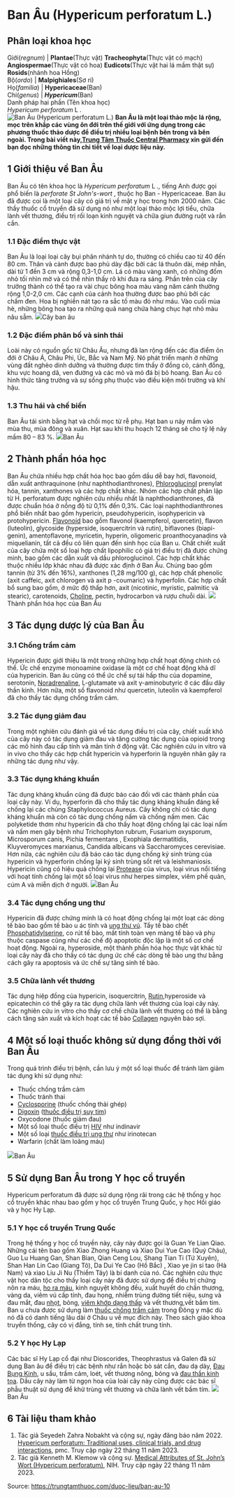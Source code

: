 # Ban Âu (Hypericum perforatum L.)

Phân loại khoa học  
---  
Giới(_regnum_) |  **Plantae**(Thực vật) **Tracheophyta**(Thực vật có mạch) **Angiospermae**(Thực vật có hoa) **Eudicots**(Thực vật hai lá mầm thật sự) **Rosids**(nhánh hoa Hồng)  
Bộ(_ordo_) | **Malpighiales**(Sơ ri)  
Họ(_familia_) | **Hypericaceae**(Ban)  
Chi(_genus_) | _**Hypericum**_(Ban)  
Danh pháp hai phần (Tên khoa học)  
_Hypericum perforatum_ L _._  
![Ban Âu \(Hypericum perforatum L.\)](https://trungtamthuoc.com/images/others/ban-au-4010.jpg)
**Ban Âu là một loại thảo mộc lá rộng, mọc trên khắp các vùng ôn đới trên thế giới với ứng dụng trong các phương thuốc thảo dược để điều trị nhiều loại bệnh bên trong và bên ngoài. Trong bài viết này,[Trung Tâm Thuốc Central Pharmacy](https://trungtamthuoc.com/ "Trung Tâm Thuốc Central Pharmacy") xin gửi đến bạn đọc những thông tin chi tiết về loại dược liệu này.**
##  1 Giới thiệu về Ban Âu
Ban Âu có tên khoa học là _Hypericum perforatum_ L _.,_ tiếng Anh được gọi phổ biến là _perforate St John's-wort_ , thuộc họ Ban - Hypericaceae.
Ban âu đã được coi là một loại cây có giá trị về mặt y học trong hơn 2000 năm. Các thầy thuốc cổ truyền đã sử dụng nó như một loại thảo mộc lợi tiểu, chữa lành vết thương, điều trị rối loạn kinh nguyệt và chữa giun đường ruột và rắn cắn.
### 1.1 Đặc điểm thực vật
Ban Âu là loại loại cây bụi phân nhánh tự do, thường có chiều cao từ 40 đến 80 cm. Thân và cành được bao phủ dày đặc bởi các lá thuôn dài, mép nhẵn, dài từ 1 đến 3 cm và rộng 0,3-1,0 cm. Lá có màu vàng xanh, có những đốm nhỏ tối nhìn mờ và có thể nhìn thấy rõ khi đưa ra sáng. Phần trên của cây trưởng thành có thể tạo ra vài chục bông hoa màu vàng năm cánh thường rộng 1,0-2,0 cm. Các cạnh của cánh hoa thường được bao phủ bởi các chấm đen. Hoa bị nghiền nát tạo ra sắc tố màu đỏ như máu. Vào cuối mùa hè, những bông hoa tạo ra những quả nang chứa hàng chục hạt nhỏ màu nâu sẫm.
![](https://trungtamthuoc.com/images/item/ban-au-1.jpg)Cây ban âu
### 1.2 Đặc điểm phân bố và sinh thái
Loài này có nguồn gốc từ Châu Âu, nhưng đã lan rộng đến các địa điểm ôn đới ở Châu Á, Châu Phi, Úc, Bắc và Nam Mỹ. Nó phát triển mạnh ở những vùng đất nghèo dinh dưỡng và thường được tìm thấy ở đồng cỏ, cánh đồng, khu vực hoang dã, ven đường và các mỏ và mỏ đá bị bỏ hoang.
Ban Âu có hình thức tăng trưởng và sự sống phụ thuộc vào điều kiện môi trường và khí hậu.
### 1.3 Thu hái và chế biến
Ban Âu tái sinh bằng hạt và chồi mọc từ rễ phụ. Hạt ban u nảy mầm vào mùa thu, mùa đông và xuân. Hạt sau khi thu hoạch 12 tháng sẽ cho tỷ lệ nảy mầm 80 – 83 %.
![](https://trungtamthuoc.com/images/item/ban-au-3.jpg)Ban Âu
##  2 Thành phần hóa học
Ban Âu chứa nhiều hợp chất hóa học bao gồm dầu dễ bay hơi, flavonoid, dẫn xuất anthraquinone (như naphthodianthrones), [Phloroglucinol](https://trungtamthuoc.com/hoat-chat/phloroglucinol "Phloroglucinol") prenylat hóa, tannin, xanthones và các hợp chất khác. Nhóm các hợp chất phân lập từ H. perforatum được nghiên cứu nhiều nhất là naphthodianthrones, đã được chuẩn hóa ở nồng độ từ 0,1% đến 0,3%. Các loại naphthodianthrones phổ biến nhất bao gồm hypericin, pseudohypericin, isophypericin và protohypericin. [Flavonoid](https://trungtamthuoc.com/hoat-chat/flavonoid "Flavonoid") bao gồm flavonol (kaempferol, quercetin), flavon (luteolin), glycoside (hyperside, isoquercitrin và rutin), biflavones (biapi-genin), amentoflavone, myricetin, hyperin, oligomeric proanthocyanadins và miquelianin, tất cả đều có liên quan đến sinh học của Ban u. Chất chiết xuất của cây chứa một số loại hợp chất lipophilic có giá trị điều trị đã được chứng minh, bao gồm các dẫn xuất và dầu phloroglucinol.
Các hợp chất khác thuộc nhiều lớp khác nhau đã được xác định ở Ban Âu. Chúng bao gồm tannin (từ 3% đến 16%), xanthones (1,28 mg/100 g), các hợp chất phenolic (axit caffeic, axit chlorogen và axit p -coumaric) và hyperfolin. Các hợp chất bổ sung bao gồm, ở mức độ thấp hơn, axit (nicotinic, myristic, palmitic và stearic), carotenoids, [Choline](https://trungtamthuoc.com/hoat-chat/choline "Choline"), pectin, hydrocarbon và rượu chuỗi dài.
![](https://trungtamthuoc.com/images/item/ban-au-4.jpg)Thành phần hóa học của Ban Âu
##  3 Tác dụng dược lý của Ban Âu
### 3.1 Chống trầm cảm
Hypericin được giới thiệu là một trong những hợp chất hoạt động chính có thể. Ức chế enzyme monoamine oxidase là một cơ chế hoạt động khả dĩ của hypericin. Ban âu cũng có thể ức chế sự tái hấp thu của dopamine, serotonin, [Noradrenaline](https://trungtamthuoc.com/hoat-chat/noradrenaline "Noradrenaline"), L-glutamate và axit γ-aminobutyric ở các đầu dây thần kinh. Hơn nữa, một số flavonoid như quercetin, luteolin và kaempferol đã cho thấy tác dụng chống trầm cảm.
### 3.2 Tác dụng giảm đau
Trong một nghiên cứu đánh giá về tác dụng điều trị của cây, chiết xuất khô của cây này có tác dụng giảm đau và tăng cường tác dụng của opioid trong các mô hình đau cấp tính và mãn tính ở động vật. Các nghiên cứu in vitro và in vivo cho thấy các hợp chất hypericin và hyperforin là nguyên nhân gây ra những tác dụng như vậy.
### 3.3 Tác dụng kháng khuẩn
Tác dụng kháng khuẩn cũng đã được báo cáo đối với các thành phần của loại cây này. Ví dụ, hyperforin đã cho thấy tác dụng kháng khuẩn đáng kể chống lại các chủng Staphylococcus Aureus. Cây không chỉ có tác dụng kháng khuẩn mà còn có tác dụng chống nấm và chống nấm men. Các polyketide thơm như hypericin đã cho thấy hoạt động chống lại các loại nấm và nấm men gây bệnh như Trichophyton rubrum, Fusarium oxysporum, Microsporum canis, Pichia fermentans , Exophiala dermatitidis, Kluyveromyces marxianus, Candida albicans và Saccharomyces cerevisiae. Hơn nữa, các nghiên cứu đã báo cáo tác dụng chống ký sinh trùng của hypericin và hyperforin chống lại ký sinh trùng sốt rét và leishmaniosis. Hypericin cũng có hiệu quả chống lại [Protease](https://trungtamthuoc.com/hoat-chat/protease "Protease") của virus, loại virus nổi tiếng với hoạt tính chống lại một số loại virus như herpes simplex, viêm phế quản, cúm A và miễn dịch ở người. 
![](https://trungtamthuoc.com/images/item/ban-au-6.jpg)Ban Âu
### 3.4 Tác dụng chống ung thư
Hypericin đã được chứng minh là có hoạt động chống lại một loạt các dòng tế bào bao gồm tế bào u ác tính và [ung thư vú](https://trungtamthuoc.com/bai-viet/ung-thu-vu "ung thư vú"). Tẩy tế bào chết [Phosphatidylserine](https://trungtamthuoc.com/hoat-chat/phosphatidylserine "Phosphatidylserine"), co rút tế bào, mất tính toàn vẹn màng tế bào và phụ thuộc caspase cũng như các chế độ apoptotic độc lập là một số cơ chế hoạt động. Ngoài ra, hyperoside, một thành phần hóa học thực vật khác từ loại cây này đã cho thấy có tác dụng ức chế các dòng tế bào ung thư bằng cách gây ra apoptosis và ức chế sự tăng sinh tế bào.
### 3.5 Chữa lành vết thương
Tác dụng hiệp đồng của hypericin, isoquercitrin, [Rutin](https://trungtamthuoc.com/hoat-chat/rutin "Rutin"),hyperoside và epicatechin có thể gây ra tác dụng chữa lành vết thương của loại cây này. Các nghiên cứu in vitro cho thấy cơ chế chữa lành vết thương có thể là bằng cách tăng sản xuất và kích hoạt các tế bào [Collagen](https://trungtamthuoc.com/hoat-chat/collagen "Collagen") nguyên bào sợi.
##  4 Một số loại thuốc không sử dụng đồng thời với Ban Âu
Trong quá trình điều trị bệnh, cần lưu ý một số loại thuốc để tránh làm giảm tác dụng khi sử dụng như:
  * Thuốc chống trầm cảm
  * Thuốc tránh thai
  * [Cyclosporine](https://trungtamthuoc.com/hoat-chat/cyclosporine "Cyclosporine") (thuốc chống thải ghép)
  * [Digoxin](https://trungtamthuoc.com/hoat-chat/digoxin "Digoxin") ([thuốc điều trị suy tim](https://trungtamthuoc.com/bai-viet/bac-si-khuyen-dung-top-thuoc-dieu-tri-suy-tim-tot-nhat-hien-nay "thuốc điều trị suy tim"))
  * Oxycodone (thuốc giảm đau)
  * Một số loại thuốc điều trị [HIV](https://trungtamthuoc.com/bai-viet/chan-doan-va-dieu-tri-hivaids "HIV") như indinavir
  * Một số loại [thuốc điều trị ung thư](https://trungtamthuoc.com/bai-viet/vai-net-ve-benh-ung-thu-va-duoc-ly-cac-thuoc-dieu-tri-ung-thu "thuốc điều trị ung thư") như irinotecan
  * Warfarin (chất làm loãng máu)


![](https://trungtamthuoc.com/images/item/ban-au-5.jpg)Ban Âu
##  5 Sử dụng Ban Âu trong Y học cổ truyền
Hypericum perforatum đã được sử dụng rộng rãi trong các hệ thống y học cổ truyền khác nhau bao gồm y học cổ truyền Trung Quốc, y học Hồi giáo và y học Hy Lạp.
### 5.1 Y học cổ truyền Trung Quốc
Trong hệ thống y học cổ truyền này, cây này được gọi là Guan Ye Lian Qiao. Những cái tên bao gồm Xiao Zhong Huang và Xiao Dui Yue Cao (Quý Châu), Guo Lu Huang Gan, Shan Bian, Qian Ceng Lou, Shang Tian Ti (Tứ Xuyên), Shan Han Lin Cao (Giang Tô), Da Dui Ye Cao (Hồ Bắc) , Xiao ye jin si tao (Hà Nam) và xiao Liu Ji Nu (Thiểm Tây) là bí danh của nó. Các nghiên cứu thực vật học dân tộc cho thấy loại cây này đã được sử dụng để điều trị chứng nôn ra máu, [ho ra máu](https://trungtamthuoc.com/bai-viet/ho-ra-mau "ho ra máu"), kinh nguyệt không đều, xuất huyết do chấn thương, vàng da, viêm vú cấp tính, đau họng, nhiễm trùng đường tiết niệu, sưng và đau mắt, đau [nhọt](https://trungtamthuoc.com/bai-viet/nhot "nhọt"), bỏng, [viêm khớp dạng thấp](https://trungtamthuoc.com/bai-viet/viem-khop-dang-thap "viêm khớp dạng thấp") và vết thương,vết bầm tím. Ban u chưa được sử dụng làm [thuốc chống trầm cảm](https://trungtamthuoc.com/bai-viet/duoc-ly-ve-thuoc-chong-tram-cam-va-cac-nhom-thuoc-cu-the "thuốc chống trầm cảm") trong Đông y mặc dù nó đã có danh tiếng lâu dài ở Châu u về mục đích này. Theo sách giáo khoa truyền thống, cây có vị đắng, tính se, tính chất trung tính.
### 5.2 Y học Hy Lạp
Các bác sĩ Hy Lạp cổ đại như Dioscorides, Theophrastus và Galen đã sử dụng Ban âu để điều trị các bệnh như rắn hoặc bò sát cắn, đau dạ dày, [Đau Bụng Kinh](https://trungtamthuoc.com/bai-viet/cach-dau-bung-kinh-va-phong-tranh-dau-bung-kinh "Đau Bụng Kinh"), u sầu, trầm cảm, loét, vết thương nông, bỏng và [đau thần kinh tọa](https://trungtamthuoc.com/bai-viet/dau-than-kinh-toa "đau thần kinh tọa"). Dầu cây này làm từ ngọn hoa của loài cây này cũng được các bác sĩ phẫu thuật sử dụng để khử trùng vết thương và chữa lành vết bầm tím. 
![](https://trungtamthuoc.com/images/item/ban-au-2.jpg)Ban Âu
##  6 Tài liệu tham khảo
  1. Tác giả Seyedeh Zahra Nobakht và cộng sự, ngày đăng báo năm 2022.[ Hypericum perforatum: Traditional uses, clinical trials, and drug interactions](https://www.ncbi.nlm.nih.gov/pmc/articles/PMC9526892/), pmc. Truy cập ngày 22 tháng 11 năm 2023.
  2. Tác giả Kenneth M. Klemow và cộng sự. [Medical Attributes of St. John’s Wort (Hypericum perforatum)](https://www.ncbi.nlm.nih.gov/books/NBK92750/#:~:text=Since%20then%2C%20it%20has%20remained,an%20antioxidant%20and%20neuroprotective%20agent.), NIH. Truy cập ngày 22 tháng 11 năm 2023.




Source: https://trungtamthuoc.com/duoc-lieu/ban-au-10